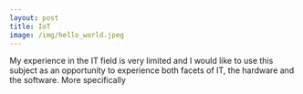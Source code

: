 ```yaml
---
layout: post
title: IoT      
image: /img/hello_world.jpeg
---
```


My experience in the IT field is very limited and I would like to use this subject as an opportunity to experience both facets of IT, the hardware and the software. More specifically
